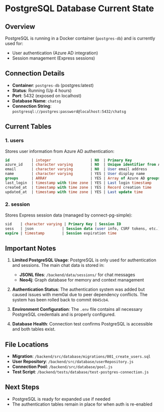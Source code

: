 # PostgreSQL Database Current State

## Overview
PostgreSQL is running in a Docker container (`postgres-db`) and is currently used for:
- User authentication (Azure AD integration)
- Session management (Express sessions)

## Connection Details
- **Container**: `postgres-db` (postgres:latest)
- **Status**: Running (Up 4 hours)
- **Port**: 5432 (exposed on localhost)
- **Database Name**: `chatsg`
- **Connection String**: `postgresql://postgres:password@localhost:5432/chatsg`

## Current Tables

### 1. users
Stores user information from Azure AD authentication:
```sql
id          | integer                  | NO  | Primary Key
azure_id    | character varying        | NO  | Unique identifier from Azure AD
email       | character varying        | NO  | User email address
name        | character varying        | YES | User display name
groups      | ARRAY                    | YES | Array of Azure AD groups
last_login  | timestamp with time zone | YES | Last login timestamp
created_at  | timestamp with time zone | YES | Record creation time
updated_at  | timestamp with time zone | YES | Last update time
```

### 2. session
Stores Express session data (managed by connect-pg-simple):
```sql
sid    | character varying | Primary Key | Session ID
sess   | json             | Session data (user info, CSRF tokens, etc.)
expire | timestamp        | Session expiration time
```

## Important Notes

1. **Limited PostgreSQL Usage**: PostgreSQL is only used for authentication and sessions. The main chat data is stored in:
   - **JSONL files**: `/backend/data/sessions/` for chat messages
   - **Neo4j**: Graph database for memory and context management

2. **Authentication Status**: The authentication system was added but caused issues with mem0ai due to peer dependency conflicts. The system has been rolled back to commit `0045cb4`.

3. **Environment Configuration**: The `.env` file contains all necessary PostgreSQL credentials and is properly configured.

4. **Database Health**: Connection test confirms PostgreSQL is accessible and both tables exist.

## File Locations
- **Migration**: `/backend/src/database/migrations/001_create_users.sql`
- **User Repository**: `/backend/src/database/userRepository.js`
- **Connection Pool**: `/backend/src/database/pool.js`
- **Test Script**: `/backend/tests/database/test-postgres-connection.js`

## Next Steps
- PostgreSQL is ready for expanded use if needed
- The authentication tables remain in place for when auth is re-enabled